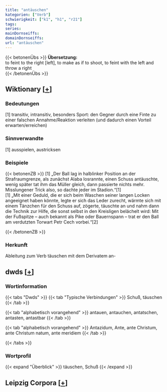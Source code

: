 ```yaml
---
title: "antäuschen"
kategorien: ["Verb"]
schwierigkeit: ["k1", "h1", "r21"]
tags:
series:
mainDornseiffs:
domainDornseiffs:
url: "antäuschen"
---
```


{{< betonenÜbs >}}
**Übersetzung:**  
to feint to the right [left], to make as if to shoot, to feint with the left and throw a right  
{{< /betonenÜbs >}}

## Wiktionary [[+](https://de.wiktionary.org/wiki/antäuschen)]

### Bedeutungen
[1] transitiv, intransitiv, besonders Sport: den Gegner durch eine Finte zu einer falschen Annahme/Reaktion verleiten (und dadurch einen Vorteil erwarten/erreichen)  

### Sinnverwandte
[1] ausspielen, austricksen  

### Beispiele
{{< betonenZB >}}
[1] „Der Ball lag in halblinker Position an der Strafraumgrenze, als zunächst Alaba losrannte, einen Schuss antäuschte, wenig später tat ihm das Müller gleich, dann passierte nichts mehr. Misslungener Trick also, so dachte jeder im Stadion.“[1]  
[1] „Mit einer Geduld, die er sich beim Waschen seiner langen Locken angeeignet haben könnte, legte er sich das Leder zurecht, wärmte sich mit einem Tänzchen für den Schuss auf, zögerte, täuschte an und nahm dann die Technik zur Hilfe, die sonst selbst in den Kreisligen belächelt wird: Mit der Fußspitze – auch bekannt als Pike oder Bauernspann – trat er den Ball am verdutzten Torwart Petr Cech vorbei.“[2]  

{{< /betonenZB >}}
### Herkunft
Ableitung zum Verb täuschen mit dem Derivatem an-  



## dwds [[+](https://www.dwds.de/wb/antäuschen)]

### Wortinformation
{{< tabs "Dwds" >}}
{{< tab "Typische Verbindungen" >}}
Schuß, täuschen
{{< /tab >}}

{{< tab "alphabetisch vorangehend" >}}
antauen, antauchen, antatschen, antasten, antastbar
{{< /tab >}}

{{< tab "alphabetisch vorangehend" >}}
Antazidum, Ante, ante Christum, ante Christum natum, ante meridiem
{{< /tab >}}

{{< /tabs >}}

### Wortprofil
{{< expand "Überblick" >}} täuschen, Schuß {{< /expand >}}

## Leipzig Corpora [[+](https://corpora.uni-leipzig.de/en/res?word=antäuschen&corpusId=deu_newscrawl-public_2018)]

